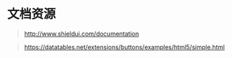 # 文档资源
> http://www.shieldui.com/documentation    
    
> https://datatables.net/extensions/buttons/examples/html5/simple.html
